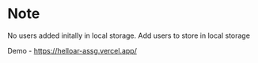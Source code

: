 # Note

No users added initally in local storage. Add users to store in local storage

Demo  - https://helloar-assg.vercel.app/
